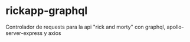 # rickapp-graphql
Controlador de requests para la api "rick and morty" con graphql, apollo-server-express y axios
